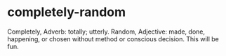 # completely-random
Completely, Adverb: totally; utterly. Random, Adjective: made, done, happening, or chosen without method or conscious decision. This will be fun.
